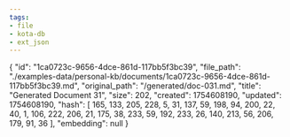 ```yaml
---
tags:
- file
- kota-db
- ext_json
---
```

{
  "id": "1ca0723c-9656-4dce-861d-117bb5f3bc39",
  "file_path": "./examples-data/personal-kb/documents/1ca0723c-9656-4dce-861d-117bb5f3bc39.md",
  "original_path": "/generated/doc-031.md",
  "title": "Generated Document 31",
  "size": 202,
  "created": 1754608190,
  "updated": 1754608190,
  "hash": [
    165,
    133,
    205,
    228,
    5,
    31,
    137,
    59,
    198,
    94,
    200,
    22,
    40,
    1,
    106,
    222,
    206,
    21,
    175,
    38,
    233,
    59,
    192,
    233,
    26,
    140,
    213,
    56,
    206,
    179,
    91,
    36
  ],
  "embedding": null
}